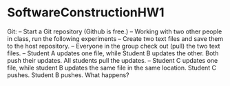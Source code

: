 # SoftwareConstructionHW1
Git:
–	Start a Git repository (Github is free.)
–	Working with two other people in class, run the following experiments
–	Create two text files and save them to the host repository.
–	Everyone in the group check out (pull) the two text files.
–	Student A updates one file, while Student B updates the other. Both push their updates. All students pull the updates.
–	Student C updates one file, while student B updates the same file in the same location. Student C pushes. Student B pushes. What happens?
